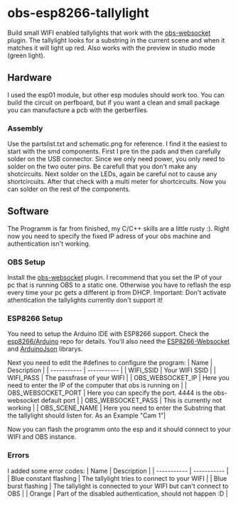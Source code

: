 # obs-esp8266-tallylight
Build small WIFI enabled tallylights that work with the [obs-websocket](https://github.com/Palakis/obs-websocket) plugin.
The tallylight looks for a substring in the current scene and when it matches it will light up red. Also works with the preview in studio mode (green light).

## Hardware
I used the esp01 module, but other esp modules should work too. You can build the circuit on perfboard, but if you want a clean and small package you can manufacture a pcb with the gerberfiles.

### Assembly
Use the partslist.txt and schematic.png for reference. I find it the easiest to start with the smd components. First I pre tin the pads and then carefully solder on the USB connector. Since we only need power, you only need to solder on the two outer pins. Be carefull that you don't make any shotcircuits. Next solder on the LEDs, again be careful not to cause any shortcircuits. After that check with a multi meter for shortcircuits. Now you can solder on the rest of the components.

## Software
The Programm is far from finished, my C/C++ skills are a little rusty :). Right now you need to specify the fixed IP adress of your obs machine and authentication isn't working.

### OBS Setup
Install the [obs-websocket](https://github.com/Palakis/obs-websocket) plugin.
I recommend that you set the IP of your pc that is running OBS to a static one. Otherwise you have to reflash the esp every time your pc gets a different ip from DHCP.
Important: Don't activate athentication the tallylights currently don't support it!

### ESP8266 Setup
You need to setup the Arduino IDE with ESP8266 support. Check the [esp8266/Arduino](https://github.com/esp8266/Arduino) repo for details.
You'll also need the [ESP8266-Websocket](https://github.com/morrissinger/ESP8266-Websocket) and [ArduinoJson](https://arduinojson.org) librarys.

Next you need to edit the #defines to configure the program:
| Name | Description |
| ----------- | ----------- |
| WIFI_SSID | Your WIFI SSID |
| WIFI_PASS | The passfrase of your WIFI |
| OBS_WEBSOCKET_IP | Here you need to enter the IP of the computer that obs is running on |
| OBS_WEBSOCKET_PORT | Here you can specify the port. 4444 is the obs-websocket default port |
| OBS_WEBSOCKET_PASS | This is currently not working |
| OBS_SCENE_NAME | Here you need to enter the Substring that the tallylight should listen for. As an Example "Cam 1"|

Now you can flash the programm onto the esp and it should connect to your WIFI and OBS instance.

### Errors
I added some error codes:
| Name | Description |
| ----------- | ----------- |
| Blue constant flashing | The tallylight tries to connect to your WIFI |
| Blue burst flashing | The tallylight is connected to your WIFI but can't connect to OBS |
| Orange | Part of the disabled authentication, should not happen :D |
